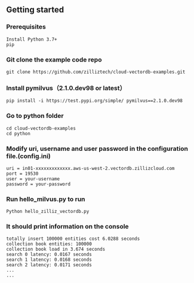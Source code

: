 ## Getting started

### Prerequisites
    Install Python 3.7+
    pip


### Git clone the example code repo
    git clone https://github.com/zilliztech/cloud-vectordb-examples.git

### Install pymilvus（2.1.0.dev98 or latest）
    pip install -i https://test.pypi.org/simple/ pymilvus==2.1.0.dev98

### Go to python folder
    cd cloud-vectordb-examples
    cd python

### Modify uri, username and user password in the configuration file.(config.ini)
    uri = in01-xxxxxxxxxxxxx.aws-us-west-2.vectordb.zillizcloud.com
    port = 19530
    user = your-username
    password = your-password

### Run hello_milvus.py to run
    Python hello_zilliz_vectordb.py

### It should print information on the console
    totally insert 100000 entities cost 6.0288 seconds
    collection book entities: 100000
    collection book load in 3.674 seconds
    search 0 latency: 0.0167 seconds
    search 1 latency: 0.0168 seconds
    search 2 latency: 0.0171 seconds
    ...
    ...
    